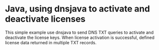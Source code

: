 # Java, using dnsjava to activate and deactivate licenses

This simple example use dnsjava to send DNS TXT queries to activate and deactivate the license keys. When license activation is successful, defined license data returned in multiple TXT records.


